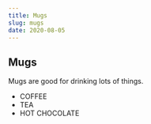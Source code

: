 ```yaml
---
title: Mugs
slug: mugs
date: 2020-08-05
---
```


## Mugs

Mugs are good for drinking lots of things.

- COFFEE
- TEA
- HOT CHOCOLATE
